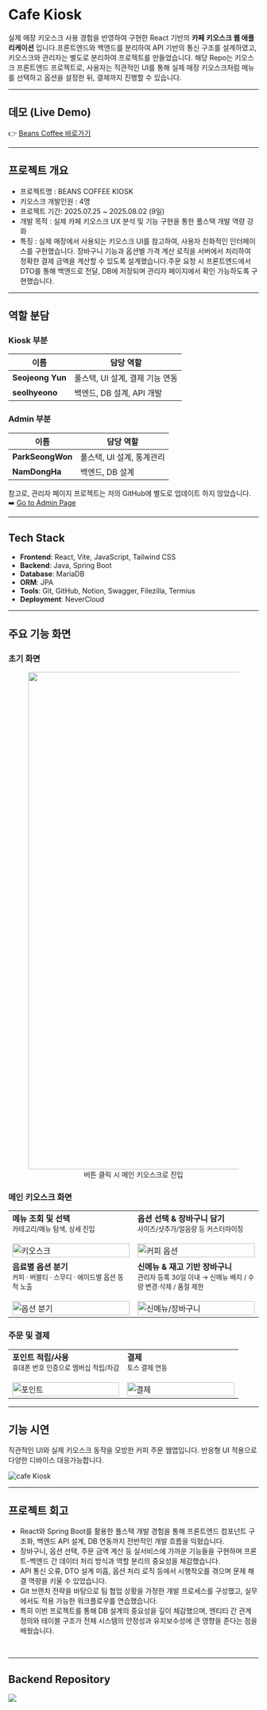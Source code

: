# Cafe Kiosk

실제 매장 키오스크 사용 경험을 반영하여 구현한 React 기반의 **카페 키오스크 웹 애플리케이션** 입니다.프론트엔드와 백엔드를 분리하여 API 기반의 통신 구조를 설계하였고, 키오스크와 관리자는 별도로 분리하여 프로젝트를 만들었습니다. 해당 Repo는 키오스크 프론트앤드 프로젝트로, 사용자는 직관적인 UI를 통해 실제 매장 키오스크처럼 메뉴를 선택하고 옵션을 설정한 뒤, 결제까지 진행할 수 있습니다.  

---

## 데모 (Live Demo)
👉 [Beans Coffee 바로가기](http://175.45.200.254:8080/)

---

## 프로젝트 개요

- 프로젝트명 : BEANS COFFEE KIOSK
- 키오스크 개발인원 : 4명
- 프로젝트 기간: 2025.07.25 ~ 2025.08.02 (9일)
- 개발 목적 : 실제 카페 키오스크 UX 분석 및 기능 구현을 통한 풀스택 개발 역량 강화
- 특징 : 실제 매장에서 사용되는 키오스크 UI를 참고하여, 사용자 친화적인 인터페이스를 구현했습니다.	장바구니 기능과 옵션별 가격 계산 로직을 서버에서 처리하여 정확한 결제 금액을 계산할 수 있도록 설계했습니다.주문 요청 시 프론트엔드에서 DTO를 통해 백엔드로 전달, DB에 저장되며 관리자 페이지에서 확인 가능하도록 구현했습니다.

---

## 역할 분담

### Kiosk 부분

| 이름 | 담당 역할 |
|------|------------|
| **Seojeong Yun** | 풀스택, UI 설계, 결제 기능 연동 |
| **seolhyeono** | 백엔드, DB 설계, API 개발 |

### Admin 부분

| 이름 | 담당 역할 |
|------|------------|
| **ParkSeongWon** | 풀스택, UI 설계, 통계관리 |
| **NamDongHa** | 백엔드, DB 설계 |

참고로, 관리자 페이지 프로젝트는 저의 GitHub에 별도로 업데이트 하지 않았습니다.
➡️ [Go to Admin Page](https://github.com/Seongwonp/kiosk_admin.git)

---

## Tech Stack

- **Frontend**: React, Vite, JavaScript, Tailwind CSS
- **Backend**: Java, Spring Boot
- **Database**: MariaDB
- **ORM**: JPA 
- **Tools**: Git, GitHub, Notion, Swagger, Filezilla, Termius
- **Deployment**: NeverCloud

---
## 주요 기능 화면

### 초기 화면
<figure align="center">
  <img width="1000" alt="초기 화면" src="https://github.com/user-attachments/assets/435f02c8-52c1-4935-89e4-a89415eb4fba" />
  <figcaption>버튼 클릭 시 메인 키오스크로 진입</figcaption>
</figure>

### 메인 키오스크 화면

<table>
  <tr>
    <td width="50%" valign="top">
      <b>메뉴 조회 및 선택</b><br/>
      <sub>카테고리/메뉴 탐색, 상세 진입</sub><br/><br/>
      <img alt="키오스크" src="https://github.com/user-attachments/assets/3953ef4f-9607-4c4f-8f5d-971b5c64226d" width="100%"/>
    </td>
    <td width="50%" valign="top">
      <b>옵션 선택 & 장바구니 담기</b><br/>
      <sub>사이즈/샷추가/얼음량 등 커스터마이징</sub><br/><br/>
      <img alt="커피 옵션" src="https://github.com/user-attachments/assets/c4def2e6-9d7d-4a3a-ad5e-f7853e03ff6d" width="100%"/>
    </td>
  </tr>
  <tr>
    <td width="50%" valign="top">
      <b>음료별 옵션 분기</b><br/>
      <sub>커피 · 버블티 · 스무디 · 에이드별 옵션 동적 노출</sub><br/><br/>
      <img alt="옵션 분기" src="https://github.com/user-attachments/assets/c6e55d57-7986-4099-a517-829b40eac446" width="100%"/>
    </td>
    <td width="50%" valign="top">
      <b>신메뉴 & 재고 기반 장바구니</b><br/>
      <sub>관리자 등록 30일 이내 → 신메뉴 배지 / 수량 변경·삭제 / 품절 제한</sub><br/><br/>
      <img alt="신메뉴/장바구니" src="https://github.com/user-attachments/assets/d95640bc-4a88-484b-ab15-dc4b070b6e12" width="100%"/>
    </td>
  </tr>
</table>

### 주문 및 결제

<table>
  <tr>
    <td width="50%" valign="top">
      <b>포인트 적립/사용</b><br/>
      <sub>휴대폰 번호 인증으로 멤버십 적립/차감</sub><br/><br/>
      <img alt="포인트" src="https://github.com/user-attachments/assets/b561c492-8a17-405d-b48c-b109d309553a" width="100%"/>
    </td>
    <td width="50%" valign="top">
      <b>결제</b><br/>
      <sub>토스 결제 연동</sub><br/><br/>
      <img alt="결제" src="https://github.com/user-attachments/assets/ac21b582-1439-4e84-a985-367c4b3b28e6" width="100%"/>
    </td>
  </tr>
</table>

---

## 기능 시연
<p>직관적인 UI와 실제 키오스크 동작을 모방한 커피 주문 웹앱입니다. 반응형 UI 적용으로 다양한 디바이스 대응가능합니다.</p>

![cafe Kiosk](https://github.com/user-attachments/assets/d67d104d-82b1-4a33-8009-1868ddc295f8)

---

## 프로젝트 회고

- React와 Spring Boot를 활용한 풀스택 개발 경험을 통해 프론트엔드 컴포넌트 구조화, 백엔드 API 설계, DB 연동까지 전반적인 개발 흐름을 익혔습니다.
- 장바구니, 옵션 선택, 주문 금액 계산 등 실서비스에 가까운 기능들을 구현하며 프론트-백엔드 간 데이터 처리 방식과 역할 분리의 중요성을 체감했습니다.
- API 통신 오류, DTO 설계 미흡, 옵션 처리 로직 등에서 시행착오를 겪으며 문제 해결 역량을 키울 수 있었습니다.
- Git 브랜치 전략을 바탕으로 팀 협업 상황을 가정한 개발 프로세스를 구성했고, 실무에서도 적용 가능한 워크플로우를 연습했습니다.
- 특히 이번 프로젝트를 통해 DB 설계의 중요성을 깊이 체감했으며, 엔티티 간 관계 정의와 테이블 구조가 전체 시스템의 안정성과 유지보수성에 큰 영향을 준다는 점을 배웠습니다.

<br/>

---

## Backend Repository
<a href="https://github.com/sjyun0507/kiosk_user.git" target="_blank">
  <img src="https://img.shields.io/badge/-%20Go%20to%20Backend%20Repo-000000?style=for-the-badge&logo=react&logoColor=white" />
</a>


